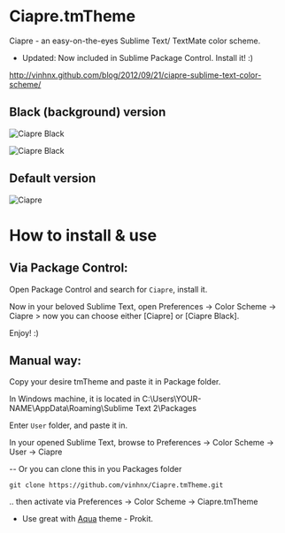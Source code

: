 # Ciapre.tmTheme
Ciapre - an easy-on-the-eyes Sublime Text/ TextMate color scheme.
* Updated: Now included in Sublime Package Control. Install it! :)

http://vinhnx.github.com/blog/2012/09/21/ciapre-sublime-text-color-scheme/

## Black (background) version
![Ciapre Black](https://dl.dropbox.com/u/11357190/Shared%20Images/ciapre-new.PNG)

![Ciapre Black](https://dl.dropbox.com/u/11357190/Shared%20Images/awesome%20ciapre%20black%20-%20sd.png)

## Default version
![Ciapre](https://dl.dropbox.com/u/11357190/Shared%20Images/Ciapre%20ST%20theme%20preview%205%20-sd.PNG)


# How to install & use
## Via Package Control:
Open Package Control and search for `Ciapre`, install it.

Now in your beloved Sublime Text, open Preferences -> Color Scheme -> Ciapre > now you can choose either [Ciapre] or [Ciapre Black].

Enjoy! :)

## Manual way:
Copy your desire tmTheme and paste it in Package folder.

In Windows machine, it is located in C:\Users\YOUR-NAME\AppData\Roaming\Sublime Text 2\Packages

Enter `User` folder, and paste it in.

In your opened Sublime Text, browse to Preferences -> Color Scheme -> User -> Ciapre

-- 
Or you can clone this in you Packages folder

`git clone https://github.com/vinhnx/Ciapre.tmTheme.git`

.. then activate via Preferences -> Color Scheme -> Ciapre.tmTheme

* Use great with [Aqua](https://github.com/cafarm/aqua-theme) theme - Prokit.